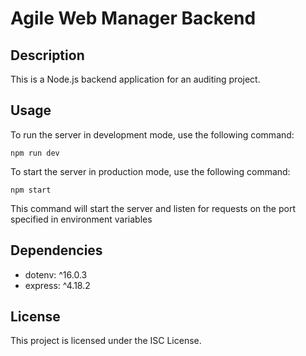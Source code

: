 # Agile Web Manager Backend

## Description

This is a Node.js backend application for an auditing project.

## Usage

To run the server in development mode, use the following command:

```
npm run dev
```
To start the server in production mode, use the following command:

```
npm start
```

This command will start the server and listen for requests on the port specified in environment variables

## Dependencies

- dotenv: ^16.0.3
- express: ^4.18.2


## License
This project is licensed under the ISC License.
